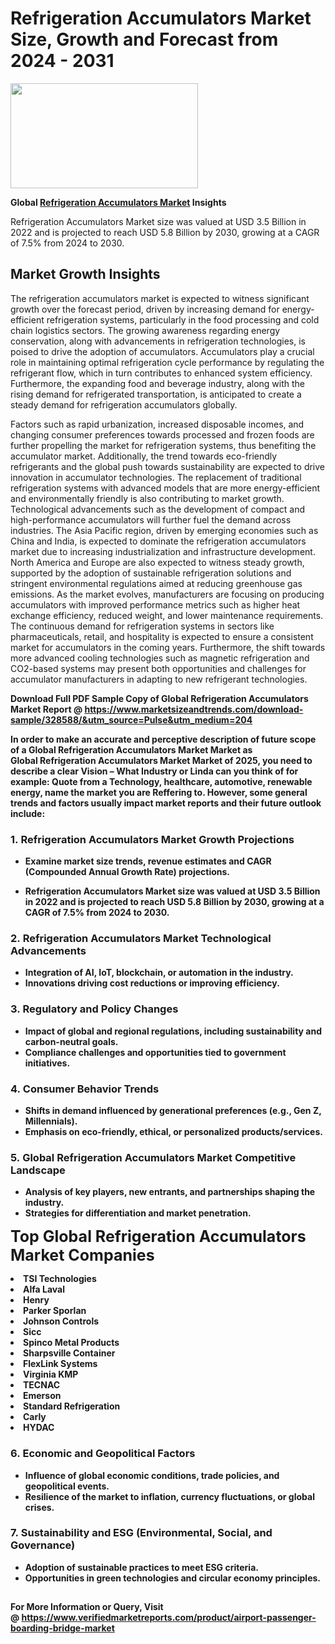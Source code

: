 <H1>Refrigeration Accumulators Market Size, Growth and Forecast from 2024 - 2031</H1><img class="aligncenter size-medium wp-image-584254" src="https://thirdeyenews.in/wp-content/uploads/2024/09/Global-Market-Research-300x168.jpeg" alt="" width="300" height="168" /><p><strong>Global&nbsp;<a href="https://www.marketsizeandtrends.com/download-sample/328588/&amp;utm_source=Pulse&amp;utm_medium=204">Refrigeration Accumulators Market</a> Insights</strong></p><p>Refrigeration Accumulators Market size was valued at USD 3.5 Billion in 2022 and is projected to reach USD 5.8 Billion by 2030, growing at a CAGR of 7.5% from 2024 to 2030.</p><p><h2>Market Growth Insights</h2> <p>The refrigeration accumulators market is expected to witness significant growth over the forecast period, driven by increasing demand for energy-efficient refrigeration systems, particularly in the food processing and cold chain logistics sectors. The growing awareness regarding energy conservation, along with advancements in refrigeration technologies, is poised to drive the adoption of accumulators. Accumulators play a crucial role in maintaining optimal refrigeration cycle performance by regulating the refrigerant flow, which in turn contributes to enhanced system efficiency. Furthermore, the expanding food and beverage industry, along with the rising demand for refrigerated transportation, is anticipated to create a steady demand for refrigeration accumulators globally.</p> <p><strong></strong></p> <p>Factors such as rapid urbanization, increased disposable incomes, and changing consumer preferences towards processed and frozen foods are further propelling the market for refrigeration systems, thus benefiting the accumulator market. Additionally, the trend towards eco-friendly refrigerants and the global push towards sustainability are expected to drive innovation in accumulator technologies. The replacement of traditional refrigeration systems with advanced models that are more energy-efficient and environmentally friendly is also contributing to market growth. Technological advancements such as the development of compact and high-performance accumulators will further fuel the demand across industries. The Asia Pacific region, driven by emerging economies such as China and India, is expected to dominate the refrigeration accumulators market due to increasing industrialization and infrastructure development. North America and Europe are also expected to witness steady growth, supported by the adoption of sustainable refrigeration solutions and stringent environmental regulations aimed at reducing greenhouse gas emissions. As the market evolves, manufacturers are focusing on producing accumulators with improved performance metrics such as higher heat exchange efficiency, reduced weight, and lower maintenance requirements. The continuous demand for refrigeration systems in sectors like pharmaceuticals, retail, and hospitality is expected to ensure a consistent market for accumulators in the coming years. Furthermore, the shift towards more advanced cooling technologies such as magnetic refrigeration and CO2-based systems may present both opportunities and challenges for accumulator manufacturers in adapting to new refrigerant technologies.</p> <p><strong></p><p><span class=""><strong>Download Full PDF Sample Copy of Global Refrigeration Accumulators Market Report</strong> @ <a href="https://www.marketsizeandtrends.com/download-sample/328588/&amp;utm_source=Pulse&amp;utm_medium=204" target="_blank">https://www.marketsizeandtrends.com/download-sample/328588/&amp;utm_source=Pulse&amp;utm_medium=204</a></span></p><p>In order to make an accurate and perceptive description of future scope of a Global&nbsp;Refrigeration Accumulators Market Market as Global&nbsp;Refrigeration Accumulators Market Market of 2025, you need to describe a clear Vision &ndash; What Industry or Linda can you think of for example: Quote from a Technology, healthcare, automotive, renewable energy, name the market you are Reffering to. However, some general trends and factors usually impact market reports and their future outlook include:</p><h3>1.&nbsp;<strong>Refrigeration Accumulators Market Growth Projections</strong></h3><ul><li>Examine market size trends, revenue estimates and CAGR (Compounded Annual Growth Rate) projections.</li><li><p>Refrigeration Accumulators Market size was valued at USD 3.5 Billion in 2022 and is projected to reach USD 5.8 Billion by 2030, growing at a CAGR of 7.5% from 2024 to 2030.</p></li></ul><h3>2.&nbsp;<strong>Refrigeration Accumulators Market Technological Advancements</strong></h3><ul><li>Integration of AI, IoT, blockchain, or automation in the industry.</li><li>Innovations driving cost reductions or improving efficiency.</li></ul><h3>3.&nbsp;<strong>Regulatory and Policy Changes</strong></h3><ul><li>Impact of global and regional regulations, including sustainability and carbon-neutral goals.</li><li>Compliance challenges and opportunities tied to government initiatives.</li></ul><h3>4.&nbsp;<strong>Consumer Behavior Trends</strong></h3><ul><li>Shifts in demand influenced by generational preferences (e.g., Gen Z, Millennials).</li><li>Emphasis on eco-friendly, ethical, or personalized products/services.</li></ul><h3>5.&nbsp;<strong>Global Refrigeration Accumulators Market Competitive Landscape</strong></h3><ul><li>Analysis of key players, new entrants, and partnerships shaping the industry.</li><li>Strategies for differentiation and market penetration.</li></ul><p data-pm-slice="1 1 []"><span style="color: inherit; font-family: inherit; font-size: 25px;">Top Global Refrigeration Accumulators Market Companies</span></p><div class="" data-test-id=""><p><li>TSI Technologies</li><li> Alfa Laval</li><li> Henry</li><li> Parker Sporlan</li><li> Johnson Controls</li><li> Sicc</li><li> Spinco Metal Products</li><li> Sharpsville Container</li><li> FlexLink Systems</li><li> Virginia KMP</li><li> TECNAC</li><li> Emerson</li><li> Standard Refrigeration</li><li> Carly</li><li> HYDAC</li></p></div><h3>6.&nbsp;<strong>Economic and Geopolitical Factors</strong></h3><ul><li>Influence of global economic conditions, trade policies, and geopolitical events.</li><li>Resilience of the market to inflation, currency fluctuations, or global crises.</li></ul><h3>7.&nbsp;<strong>Sustainability and ESG (Environmental, Social, and Governance)</strong></h3><ul><li>Adoption of sustainable practices to meet ESG criteria.</li><li>Opportunities in green technologies and circular economy principles.</li></ul><h2><strong style="font-size: 14px;">For More Information or Query, Visit @&nbsp;</strong><a style="background-color: #ffffff; font-size: 14px;" href="https://www.marketsizeandtrends.com/report/refrigeration-accumulators-market/" target="_blank">https://www.verifiedmarketreports.com/product/airport-passenger-boarding-bridge-market</a></h2>
